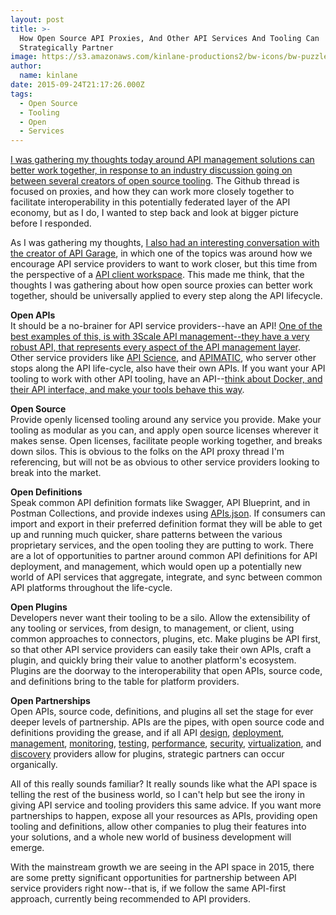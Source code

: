 ```yaml
---
layout: post
title: >-
  How Open Source API Proxies, And Other API Services And Tooling Can
  Strategically Partner
image: https://s3.amazonaws.com/kinlane-productions2/bw-icons/bw-puzzle-strategic.png
author:
  name: kinlane
date: 2015-09-24T21:17:26.000Z
tags:
  - Open Source
  - Tooling
  - Open
  - Services
---
```

[I was gathering my thoughts today around API management solutions can better work together, in response to an industry discussion going on between several creators of open source tooling](https://github.com/NREL/api-umbrella/issues/159). The Github thread is focused on proxies, and how they can work more closely together to facilitate interoperability in this potentially federated layer of the API economy, but as I do, I wanted to step back and look at bigger picture before I responded. 

As I was gathering my thoughts, [I also had an interesting conversation with the creator of API Garage](http://apigarage.com/), in which one of the topics was around how we encourage API service providers to want to work closer, but this time from the perspective of a [API client workspace](http://client.apievangelist.com/). This made me think, that the thoughts I was gathering about how open source proxies can better work together, should be universally applied to every step along the API lifecycle.

**Open APIs**  
It should be a no-brainer for API service providers--have an API! [One of the best examples of this, is with 3Scale API management--they have a very robust API, that represents every aspect of the API management layer](https://support.3scale.net/reference/active-docs). Other service providers like [API Science](https://developer.apiscience.com/), and [APIMATIC](http://docs.apimatic.apiary.io/), who server other stops along the API life-cycle, also have their own APIs. If you want your API tooling to work with other API tooling, have an API--[think about Docker, and their API interface, and make your tools behave this way](http://apievangelist.com/2014/12/20/swagger-20-for-the-docker-api/). 

**Open Source**  
Provide openly licensed tooling around any service you provide. Make your tooling as modular as you can, and apply open source licenses wherever it makes sense. Open licenses, facilitate people working together, and breaks down silos. This is obvious to the folks on the API proxy thread I'm referencing, but will not be as obvious to other service providers looking to break into the market. 

**Open Definitions**  
Speak common API definition formats like Swagger, API Blueprint, and in Postman Collections, and provide indexes using [APIs.json](http://apisjson.org). If consumers can import and export in their preferred definition format they will be able to get up and running much quicker, share patterns between the various proprietary services, and the open tooling they are putting to work. There are a lot of opportunities to partner around common API definitions for API deployment, and management, which would open up a potentially new world of API services that aggregate, integrate, and sync between common API platforms throughout the life-cycle.

**Open Plugins**  
Developers never want their tooling to be a silo. Allow the extensibility of any tooling or services, from design, to management, or client, using common approaches to connectors, plugins, etc. Make plugins be API first, so that other API service providers can easily take their own APIs, craft a plugin, and quickly bring their value to another platform's ecosystem. Plugins are the doorway to the interoperability that open APIs, source code, and definitions bring to the table for platform providers.

**Open Partnerships**  
Open APIs, source code, definitions, and plugins all set the stage for ever deeper levels of partnership. APIs are the pipes, with open source code and definitions providing the grease, and if all API [design](http://design.apievangelist.com), [deployment](http://deployment.apievangelist.com), [management](http://management.apievangelist.com), [monitoring](http://monitoring.apievangelist.com), [testing](http://testing.apievangelist.com), [performance](http://performance.apievangelist.com), [security](http://security.apievangelist.com), [virtualization](http://virtualization.apievangelist.com), and [discovery](http://discovery.apievangelist.com) providers allow for plugins, strategic partners can occur organically.

All of this really sounds familiar? It really sounds like what the API space is telling the rest of the business world, so I can't help but see the irony in giving API service and tooling providers this same advice. If you want more partnerships to happen, expose all your resources as APIs, providing open tooling and definitions, allow other companies to plug their features into your solutions, and a whole new world of business development will emerge.

With the mainstream growth we are seeing in the API space in 2015, there are some pretty significant opportunities for partnership between API service providers right now--that is, if we follow the same API-first approach, currently being recommended to API providers.